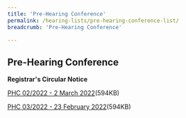 ```yaml
---
title: 'Pre-Hearing Conference'
permalink: /hearing-lists/pre-hearing-conference-list/
breadcrumb: 'Pre-Hearing Conference'

---
```



Pre-Hearing Conference
---

**Registrar's Circular Notice**

[PHC 02/2022 - 2 March 2022](/files/Phc022022-02Mar2022.pdf)(594KB)

[PHC 03/2022 - 23 February 2022](/files/Phc032022-23Feb2022.pdf)(594KB)
